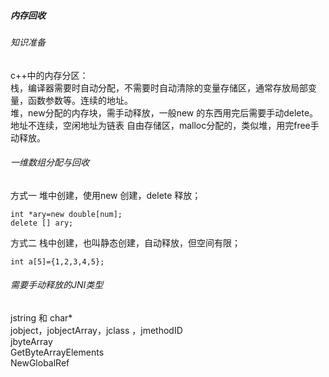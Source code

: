 
##### 内存回收

###### 知识准备

c++中的内存分区：  
栈，编译器需要时自动分配，不需要时自动清除的变量存储区，通常存放局部变量，函数参数等。连续的地址。  
堆，new分配的内存块，需手动释放，一般new 的东西用完后需要手动delete。地址不连续，空闲地址为链表
自由存储区，malloc分配的，类似堆，用完free手动释放。

###### 一维数组分配与回收
方式一 堆中创建，使用new 创建，delete 释放；  
```
int *ary=new double[num];
delete [] ary;
```

方式二 栈中创建，也叫静态创建，自动释放，但空间有限；

```int a[5]={1,2,3,4,5};```

###### 需要手动释放的JNI类型

jstring 和 char*  
jobject，jobjectArray，jclass ，jmethodID  
jbyteArray  
GetByteArrayElements  
NewGlobalRef